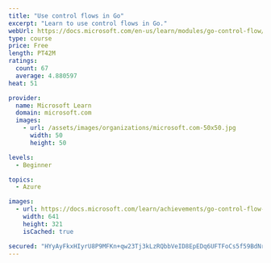 ```yaml
---
title: "Use control flows in Go"
excerpt: "Learn to use control flows in Go."
webUrl: https://docs.microsoft.com/en-us/learn/modules/go-control-flow/
type: course
price: Free
length: PT42M
ratings:
  count: 67
  average: 4.880597
heat: 51

provider:
  name: Microsoft Learn
  domain: microsoft.com
  images:
    - url: /assets/images/organizations/microsoft.com-50x50.jpg
      width: 50
      height: 50

levels:
  - Beginner

topics:
  - Azure

images:
  - url: https://docs.microsoft.com/learn/achievements/go-control-flow-social.png
    width: 641
    height: 321
    isCached: true

secured: "HYyAyFkxHIyrU8P9MFKn+qw23Tj3kLzRQbbVeID8EpEDq6UFTFoCs5f59BdNrv8kBVo0AobVrxHeFOgJGfG9+yuV5Iwc9fDNDScW/NaufDqVZkZpSJPrUEPonBm7iwBdTwU9CGikIO0bShlOVo8z+qWJf7/9pWahH8iHwvQk/mftcChSBGZLw2KoSI6GYVXGRbAe3Fa3ZGncxpXU/YE0mk6olmzF6LIG5ZWrS5tWIbmDUcO+XHVKV+IfZFS+Cv2Z7AawxTAJ7eJSlwYTJVnn6cs4MyWIDqqQ56y9hY5R1ytjyylw0hgc8RoW0w8hcEQ6vSEel48WxL0CXsWCyBkBzZZVgZfDGCpTYxA06y6XiI06+CuKxaDU4ZsrRTDzb0NtzNZAoYahtBXeN3BJYBWoGk1C8JJnbM19HRnwGhLe+1Y=;3HqvCfbOy7uKnIEjGpKbjQ=="
---
```


